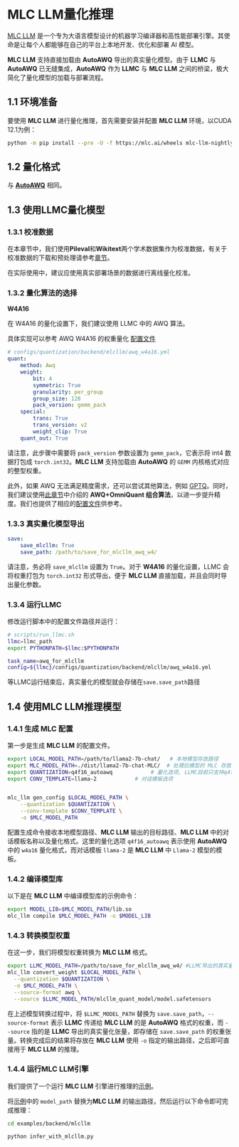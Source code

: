 # MLC LLM量化推理

[MLC LLM](https://github.com/mlc-ai/mlc-llm) 是一个专为大语言模型设计的机器学习编译器和高性能部署引擎。其使命是让每个人都能够在自己的平台上本地开发、优化和部署 AI 模型。

**MLC LLM** 支持直接加载由 **AutoAWQ** 导出的真实量化模型。由于 **LLMC** 与 **AutoAWQ** 已无缝集成，**AutoAWQ** 作为 **LLMC** 与 **MLC LLM** 之间的桥梁，极大简化了量化模型的加载与部署流程。




## 1.1 环境准备

要使用 **MLC LLM** 进行量化推理，首先需要安装并配置 **MLC LLM** 环境，以CUDA 12.1为例：
```bash
python -m pip install --pre -U -f https://mlc.ai/wheels mlc-llm-nightly-cu122 mlc-ai-nightly-cu122
```

## 1.2 量化格式

与 [**AutoAWQ**](https://llmc-zhcn.readthedocs.io/en/latest/backend/autoawq.html) 相同。


## 1.3 使用LLMC量化模型


### 1.3.1 校准数据

在本章节中，我们使用**Pileval**和**Wikitext**两个学术数据集作为校准数据，有关于校准数据的下载和预处理请参考[章节](https://llmc-zhcn.readthedocs.io/en/latest/configs.html)。

在实际使用中，建议应使用真实部署场景的数据进行离线量化校准。


### 1.3.2 量化算法的选择


**W4A16**

在 W4A16 的量化设置下，我们建议使用 LLMC 中的 AWQ 算法。

具体实现可以参考 AWQ W4A16 的权重量化 [配置文件](https://github.com/ModelTC/llmc/tree/main/configs/quantization/backend/mlcllm/awq_w4a16.yml)

```yaml
# configs/quantization/backend/mlcllm/awq_w4a16.yml
quant:
    method: Awq
    weight:
        bit: 4
        symmetric: True
        granularity: per_group
        group_size: 128
        pack_version: gemm_pack
    special:
        trans: True
        trans_version: v2
        weight_clip: True
    quant_out: True  
```

请注意，此步骤中需要将 `pack_version` 参数设置为 `gemm_pack`，它表示将 int4 数据打包成 `torch.int32`。**MLC LLM** 支持加载由 **AutoAWQ** 的 `GEMM` 内核格式对应的整型权重。


此外，如果 AWQ 无法满足精度需求，还可以尝试其他算法，例如 [GPTQ](https://github.com/ModelTC/llmc/tree/main/configs/quantization/backend/mlcllm/gptq_w4a16.yml)。同时，我们建议使用[此章节](https://llmc-zhcn.readthedocs.io/en/latest/practice/awq_omni.html)中介绍的 **AWQ+OmniQuant 组合算法**，以进一步提升精度。我们也提供了相应的[配置文件](https://github.com/ModelTC/llmc/tree/main/configs/quantization/backend/mlcllm/w4a16_combin)供参考。



### 1.3.3 真实量化模型导出

```yaml
save:
    save_mlcllm: True
    save_path: /path/to/save_for_mlcllm_awq_w4/
```
请注意，务必将 `save_mlcllm` 设置为 `True`。对于 **W4A16** 的量化设置，LLMC 会将权重打包为 `torch.int32` 形式导出，便于 **MLC LLM** 直接加载，并且会同时导出量化参数。


### 1.3.4 运行LLMC

修改运行脚本中的配置文件路径并运行：

```bash
# scripts/run_llmc.sh
llmc=llmc_path
export PYTHONPATH=$llmc:$PYTHONPATH

task_name=awq_for_mlcllm
config=${llmc}/configs/quantization/backend/mlcllm/awq_w4a16.yml
```
等LLMC运行结束后，真实量化的模型就会存储在`save.save_path`路径

## 1.4 使用MLC LLM推理模型


### 1.4.1 生成 MLC 配置

第一步是生成 **MLC LLM** 的配置文件。

```bash
export LOCAL_MODEL_PATH=/path/to/llama2-7b-chat/   # 本地模型存放路径
export MLC_MODEL_PATH=./dist/llama2-7b-chat-MLC/  # 处理后模型的 MLC 存放路径
export QUANTIZATION=q4f16_autoawq            # 量化选项, LLMC目前只支持q4f16_autoawq格式的量化
export CONV_TEMPLATE=llama-2            # 对话模板选项


mlc_llm gen_config $LOCAL_MODEL_PATH \
    --quantization $QUANTIZATION \
    --conv-template $CONV_TEMPLATE \
    -o $MLC_MODEL_PATH
```
配置生成命令接收本地模型路径、**MLC LLM** 输出的目标路径、**MLC LLM** 中的对话模板名称以及量化格式。这里的量化选项 `q4f16_autoawq` 表示使用 **AutoAWQ** 中的 `w4a16` 量化格式，而对话模板 `llama-2` 是 **MLC LLM** 中 `Llama-2` 模型的模板。



### 1.4.2 编译模型库

以下是在 **MLC LLM** 中编译模型库的示例命令：

```bash
export MODEL_LIB=$MLC_MODEL_PATH/lib.so
mlc_llm compile $MLC_MODEL_PATH -o $MODEL_LIB
```

### 1.4.3 转换模型权重

在这一步，我们将模型权重转换为 **MLC LLM** 格式。

```bash
export LLMC_MODEL_PATH=/path/to/save_for_mlcllm_awq_w4/ #LLMC导出的真实量化模型
mlc_llm convert_weight $LOCAL_MODEL_PATH \
  --quantization $QUANTIZATION \
  -o $MLC_MODEL_PATH \
  --source-format awq \
  --source $LLMC_MODEL_PATH/mlcllm_quant_model/model.safetensors

```
在上述模型转换过程中，将 `$LLMC_MODEL_PATH` 替换为 `save.save_path`，`--source-format` 表示 **LLMC** 传递给 **MLC LLM** 的是 **AutoAWQ** 格式的权重，而 `--source` 指的是 **LLMC** 导出的真实量化张量，即存储在 `save.save_path` 的权重张量。转换完成后的结果将存放在 **MLC LLM** 使用 `-o` 指定的输出路径，之后即可直接用于 **MLC LLM** 的推理。


### 1.4.4 运行MLC LLM引擎

我们提供了一个运行 **MLC LLM** 引擎进行推理的[示例](https://github.com/ModelTC/llmc/blob/main/examples/backend/mlcllm/infer_with_mlcllm.py)。

将[示例](https://github.com/ModelTC/llmc/blob/main/examples/backend/mlcllm/infer_with_mlcllm.py)中的 `model_path` 替换为**MLC LLM** 的输出路径，然后运行以下命令即可完成推理：

```bash
cd examples/backend/mlcllm

python infer_with_mlcllm.py
```
